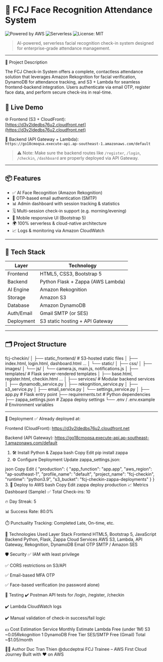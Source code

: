 # 🧠 FCJ Face Recognition Attendance System

![Powered by AWS](https://img.shields.io/badge/Built%20with-AWS-orange?logo=amazonaws)
![Serverless](https://img.shields.io/badge/Serverless-Lambda-blue?logo=awslambda)
![License: MIT](https://img.shields.io/badge/License-MIT-green)

> AI-powered, serverless facial recognition check-in system designed for enterprise-grade attendance management.

---
📌 Project Description

The FCJ Check-in System offers a complete, contactless attendance solution that leverages Amazon Rekognition for facial verification, DynamoDB for attendance tracking, and S3 + Lambda for seamless frontend-backend integration. Users authenticate via email OTP, register face data, and perform secure check-ins in real-time.

## 🚀 Live Demo

🌐 Frontend (S3 + CloudFront):  
[https://d3v2ldedbs76u2.cloudfront.net](https://d3v2ldedbs76u2.cloudfront.net)

🔐 Backend (API Gateway + Lambda):  
`https://go18cmoqsa.execute-api.ap-southeast-1.amazonaws.com/default`

> ⚠️ Note: Make sure the backend routes like `/register`, `/login`, `/checkin`, `/dashboard` are properly deployed via API Gateway.

---

## 📦 Features

- ✅ AI Face Recognition (Amazon Rekognition)
- 🔐 OTP-based email authentication (SMTP)
- 📊 Admin dashboard with session tracking & statistics
- 🗓️ Multi-session check-in support (e.g. morning/evening)
- 📱 Mobile responsive UI (Bootstrap 5)
- 🌍 100% serverless & cloud-native architecture
- 📈 Logs & monitoring via Amazon CloudWatch

---

## 🧩 Tech Stack

| Layer       | Technology             |
|-------------|------------------------|
| Frontend    | HTML5, CSS3, Bootstrap 5 |
| Backend     | Python Flask + Zappa (AWS Lambda) |
| AI Engine   | Amazon Rekognition     |
| Storage     | Amazon S3              |
| Database    | Amazon DynamoDB        |
| Auth/Email  | Gmail SMTP (or SES)    |
| Deployment  | S3 static hosting + API Gateway |

---

## 🗂️ Project Structure

fcj-checkin/
│
├── static_frontend/             # S3-hosted static files
│   ├── index.html, login.html, dashboard.html ...
│   └── static/
│       ├── css/
│       ├── images/
│       └── js/
│           └── camera.js, main.js, notifications.js
│
├── templates/                   # Flask server-rendered templates
│   ├── base.html, register.html, checkin.html ...
│
├── services/                    # Modular backend services
│   ├── dynamodb_service.py
│   ├── rekognition_service.py
│   ├── s3_service.py
│   ├── email_service.py
│   └── settings_service.py
│
├── app.py                       # Flask entry point
├── requirements.txt            # Python dependencies
├── zappa_settings.json         # Zappa deploy settings
└── .env / .env.example         # Environment variables

---

🚀 Deployment
✅ Already deployed at:

Frontend (CloudFront): https://d3v2ldedbs76u2.cloudfront.net

Backend (API Gateway): https://go18cmoqsa.execute-api.ap-southeast-1.amazonaws.com/default

1. 🛠️ Install Python & Zappa
bash
Copy
Edit
pip install zappa
2. ⚙️ Configure Deployment
Update zappa_settings.json:

json
Copy
Edit
{
  "production": {
    "app_function": "app.app",
    "aws_region": "ap-southeast-1",
    "profile_name": "default",
    "project_name": "fcj-checkin",
    "runtime": "python3.9",
    "s3_bucket": "fcj-checkin-zappa-deployments"
  }
}
3. 🚀 Deploy to AWS
bash
Copy
Edit
zappa deploy production
📈 Metrics Dashboard (Sample)
✅ Total Check-ins: 10

🔥 Day Streak: 5

📊 Success Rate: 80.0%

⏱️ Punctuality Tracking: Completed Late, On-time, etc.


🧠 Technologies Used
Layer	Stack
Frontend	HTML5, Bootstrap 5, JavaScript
Backend	Python, Flask, Zappa
Cloud Services	AWS S3, Lambda, API Gateway, Rekognition, DynamoDB
Email OTP	SMTP / Amazon SES

🛡️ Security
✅ IAM with least privilege

✅ CORS restrictions on S3/API

✅ Email-based MFA OTP

✅ Face-based verification (no password alone)

🧪 Testing
✔️ Postman API tests for /login, /register, /checkin

✔️ Lambda CloudWatch logs

✔️ Manual validation of check-in success/fail logic

💵 Cost Estimation
Service	Monthly Estimate
Lambda	Free (under 1M)
S3	~$0.05
Rekognition	~$1
DynamoDB	Free Tier
SES/SMTP	Free (Gmail)
Total	~$1.05/month

🧑‍💻 Author
Duc Tran Thien
@ducdeptrai
FCJ Trainee – AWS First Cloud Journey
Built with ❤️ on AWS

